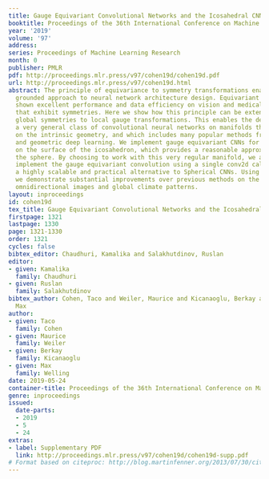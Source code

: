 ```yaml
---
title: Gauge Equivariant Convolutional Networks and the Icosahedral CNN
booktitle: Proceedings of the 36th International Conference on Machine Learning
year: '2019'
volume: '97'
address: 
series: Proceedings of Machine Learning Research
month: 0
publisher: PMLR
pdf: http://proceedings.mlr.press/v97/cohen19d/cohen19d.pdf
url: http://proceedings.mlr.press/v97/cohen19d.html
abstract: The principle of equivariance to symmetry transformations enables a theoretically
  grounded approach to neural network architecture design. Equivariant networks have
  shown excellent performance and data efficiency on vision and medical imaging problems
  that exhibit symmetries. Here we show how this principle can be extended beyond
  global symmetries to local gauge transformations. This enables the development of
  a very general class of convolutional neural networks on manifolds that depend only
  on the intrinsic geometry, and which includes many popular methods from equivariant
  and geometric deep learning. We implement gauge equivariant CNNs for signals defined
  on the surface of the icosahedron, which provides a reasonable approximation of
  the sphere. By choosing to work with this very regular manifold, we are able to
  implement the gauge equivariant convolution using a single conv2d call, making it
  a highly scalable and practical alternative to Spherical CNNs. Using this method,
  we demonstrate substantial improvements over previous methods on the task of segmenting
  omnidirectional images and global climate patterns.
layout: inproceedings
id: cohen19d
tex_title: Gauge Equivariant Convolutional Networks and the Icosahedral {CNN}
firstpage: 1321
lastpage: 1330
page: 1321-1330
order: 1321
cycles: false
bibtex_editor: Chaudhuri, Kamalika and Salakhutdinov, Ruslan
editor:
- given: Kamalika
  family: Chaudhuri
- given: Ruslan
  family: Salakhutdinov
bibtex_author: Cohen, Taco and Weiler, Maurice and Kicanaoglu, Berkay and Welling,
  Max
author:
- given: Taco
  family: Cohen
- given: Maurice
  family: Weiler
- given: Berkay
  family: Kicanaoglu
- given: Max
  family: Welling
date: 2019-05-24
container-title: Proceedings of the 36th International Conference on Machine Learning
genre: inproceedings
issued:
  date-parts:
  - 2019
  - 5
  - 24
extras:
- label: Supplementary PDF
  link: http://proceedings.mlr.press/v97/cohen19d/cohen19d-supp.pdf
# Format based on citeproc: http://blog.martinfenner.org/2013/07/30/citeproc-yaml-for-bibliographies/
---
```

